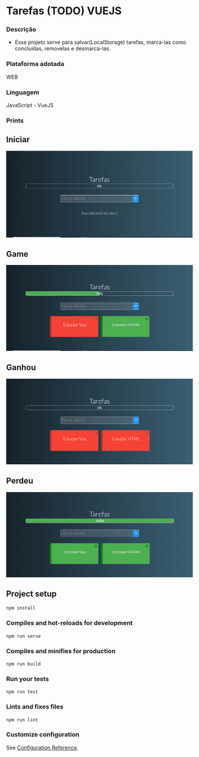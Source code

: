 # Tarefas (TODO) VUEJS

### Descrição
  - Esse projeto serve para salvar(LocalStorage) tarefas, marca-las como concluídas, removelas e desmarca-las.

### Plataforma adotada
  WEB
  
### Linguagem
  JavaScript - VueJS
  
### Prints
## Iniciar
  ![](prints/inicio.PNG)
## Game
  ![](prints/50.PNG)
## Ganhou
  ![](prints/pendente.PNG)
## Perdeu
  ![](prints/fim.PNG)

## Project setup
```
npm install
```

### Compiles and hot-reloads for development
```
npm run serve
```

### Compiles and minifies for production
```
npm run build
```

### Run your tests
```
npm run test
```

### Lints and fixes files
```
npm run lint
```

### Customize configuration
See [Configuration Reference](https://cli.vuejs.org/config/).
